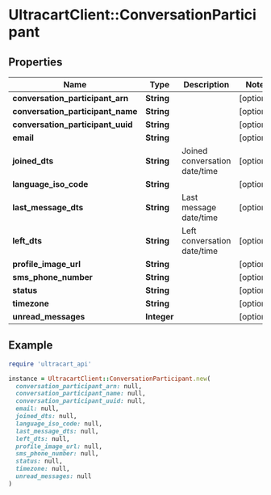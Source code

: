 # UltracartClient::ConversationParticipant

## Properties

| Name | Type | Description | Notes |
| ---- | ---- | ----------- | ----- |
| **conversation_participant_arn** | **String** |  | [optional] |
| **conversation_participant_name** | **String** |  | [optional] |
| **conversation_participant_uuid** | **String** |  | [optional] |
| **email** | **String** |  | [optional] |
| **joined_dts** | **String** | Joined conversation date/time | [optional] |
| **language_iso_code** | **String** |  | [optional] |
| **last_message_dts** | **String** | Last message date/time | [optional] |
| **left_dts** | **String** | Left conversation date/time | [optional] |
| **profile_image_url** | **String** |  | [optional] |
| **sms_phone_number** | **String** |  | [optional] |
| **status** | **String** |  | [optional] |
| **timezone** | **String** |  | [optional] |
| **unread_messages** | **Integer** |  | [optional] |

## Example

```ruby
require 'ultracart_api'

instance = UltracartClient::ConversationParticipant.new(
  conversation_participant_arn: null,
  conversation_participant_name: null,
  conversation_participant_uuid: null,
  email: null,
  joined_dts: null,
  language_iso_code: null,
  last_message_dts: null,
  left_dts: null,
  profile_image_url: null,
  sms_phone_number: null,
  status: null,
  timezone: null,
  unread_messages: null
)
```

